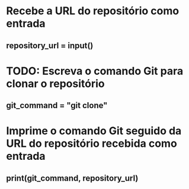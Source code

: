 # Recebe a URL do repositório como entrada
## repository_url = input()

# TODO: Escreva o comando Git para clonar o repositório
## git_command = "git clone"

# Imprime o comando Git seguido da URL do repositório recebida como entrada
## print(git_command, repository_url)